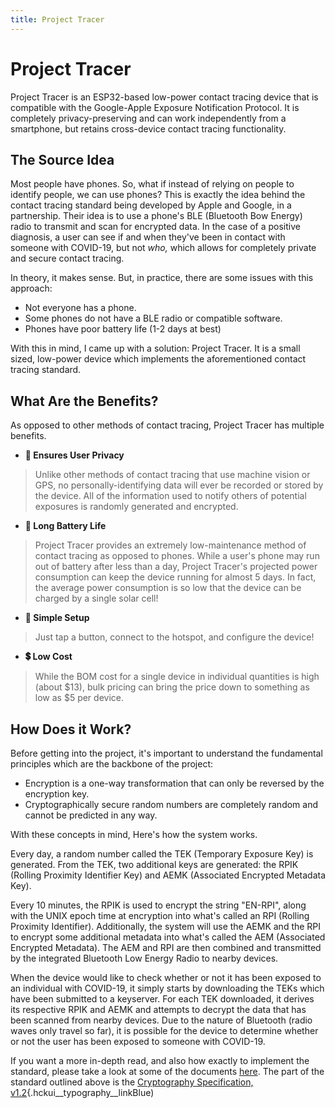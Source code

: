 ```yaml
---
title: Project Tracer
---
```


# Project Tracer
Project Tracer is an ESP32-based low-power contact tracing device that is compatible with the Google-Apple Exposure Notification Protocol. It is completely privacy-preserving and can work independently from a smartphone, but retains cross-device contact tracing functionality.

## The Source Idea

Most people have phones. So, what if instead of relying on people to
identify people, we can use phones? This is exactly the idea behind the
contact tracing standard being developed by Apple and Google, in a
partnership. Their idea is to use a phone\'s BLE (Bluetooth Bow Energy)
radio to transmit and scan for encrypted data. In the case of a positive
diagnosis, a user can see if and when they\'ve been in contact with
someone with COVID-19, but not *who,* which allows for completely
private and secure contact tracing.

In theory, it makes sense. But, in practice, there are some issues with
this approach:

-   Not everyone has a phone.
-   Some phones do not have a BLE radio or compatible software.
-   Phones have poor battery life (1-2 days at best)

With this in mind, I came up with a solution: Project Tracer. It is a
small sized, low-power device which implements the aforementioned
contact tracing standard.

## What Are the Benefits?

As opposed to other methods of contact tracing, Project Tracer has
multiple benefits.

-   **🔐 Ensures User Privacy**

> Unlike other methods of contact tracing that use machine vision or
> GPS, no personally-identifying data will ever be recorded or stored by
> the device. All of the information used to notify others of potential
> exposures is randomly generated and encrypted.

-   **🔋 Long Battery Life**

> Project Tracer provides an extremely low-maintenance method of contact
> tracing as opposed to phones. While a user\'s phone may run out of
> battery after less than a day, Project Tracer\'s projected power
> consumption can keep the device running for almost 5 days. In fact,
> the average power consumption is so low that the device can be charged
> by a single solar cell!

-   **👐 Simple Setup**

> Just tap a button, connect to the hotspot, and configure the device!

-   **💲 Low Cost**

> While the BOM cost for a single device in individual quantities is
> high (about \$13), bulk pricing can bring the price down to something
> as low as \$5 per device.

## How Does it Work?

Before getting into the project, it\'s important to understand the
fundamental principles which are the backbone of the project:

-   Encryption is a one-way transformation that can only be reversed by
    the encryption key.
-   Cryptographically secure random numbers are completely random and
    cannot be predicted in any way.

With these concepts in mind, Here\'s how the system works.

Every day, a random number called the TEK (Temporary Exposure Key) is
generated. From the TEK, two additional keys are generated: the RPIK
(Rolling Proximity Identifier Key) and AEMK (Associated Encrypted
Metadata Key).

Every 10 minutes, the RPIK is used to encrypt the string \"EN-RPI\",
along with the UNIX epoch time at encryption into what\'s called an RPI
(Rolling Proximity Identifier). Additionally, the system will use the
AEMK and the RPI to encrypt some additional metadata into what\'s called
the AEM (Associated Encrypted Metadata). The AEM and RPI are then
combined and transmitted by the integrated Bluetooth Low Energy Radio to
nearby devices.

When the device would like to check whether or not it has been exposed
to an individual with COVID-19, it simply starts by downloading the TEKs
which have been submitted to a keyserver. For each TEK downloaded, it
derives its respective RPIK and AEMK and attempts to decrypt the data
that has been scanned from nearby devices. Due to the nature of
Bluetooth (radio waves only travel so far), it is possible for the
device to determine whether or not the user has been exposed to someone
with COVID-19.

If you want a more in-depth read, and also how exactly to implement the
standard, please take a look at some of the
documents [here](https://www.apple.com/covid19/contacttracing). The part of the standard outlined above is
the [Cryptography Specification, v1.2](https://covid19-static.cdn-apple.com/applications/covid19/current/static/contact-tracing/pdf/ExposureNotification-CryptographySpecificationv1.2.pdf){.hckui__typography__linkBlue)
